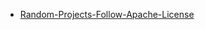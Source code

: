 - [Random-Projects-Follow-Apache-License](https://github.com/Omsamiir/Random-Projects/tree/License)
